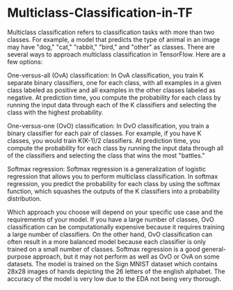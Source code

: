 # Multiclass-Classification-in-TF
Multiclass classification refers to classification tasks with more than two classes. For example, a model that predicts the type of animal in an image may have "dog," "cat," "rabbit," "bird," and "other" as classes. There are several ways to approach multiclass classification in TensorFlow. Here are a few options:

One-versus-all (OvA) classification: In OvA classification, you train K separate binary classifiers, one for each class, with all examples in a given class labeled as positive and all examples in the other classes labeled as negative. At prediction time, you compute the probability for each class by running the input data through each of the K classifiers and selecting the class with the highest probability.

One-versus-one (OvO) classification: In OvO classification, you train a binary classifier for each pair of classes. For example, if you have K classes, you would train K(K-1)/2 classifiers. At prediction time, you compute the probability for each class by running the input data through all of the classifiers and selecting the class that wins the most "battles."

Softmax regression: Softmax regression is a generalization of logistic regression that allows you to perform multiclass classification. In softmax regression, you predict the probability for each class by using the softmax function, which squashes the outputs of the K classifiers into a probability distribution.

Which approach you choose will depend on your specific use case and the requirements of your model. If you have a large number of classes, OvO classification can be computationally expensive because it requires training a large number of classifiers. On the other hand, OvO classification can often result in a more balanced model because each classifier is only trained on a small number of classes. Softmax regression is a good general-purpose approach, but it may not perform as well as OvO or OvA on some datasets.
The model is trained on the Sign MNIST dataset which contains 28x28 images of hands depicting the 26 letters of the english alphabet. The accuracy of the model is very low due to the EDA not being very thorough.
